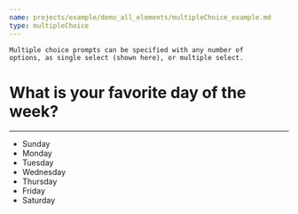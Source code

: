 ```yaml
---
name: projects/example/demo_all_elements/multipleChoice_example.md
type: multipleChoice
---
```


```
Multiple choice prompts can be specified with any number of
options, as single select (shown here), or multiple select.
```

# What is your favorite day of the week?

---

- Sunday
- Monday
- Tuesday
- Wednesday
- Thursday
- Friday
- Saturday
